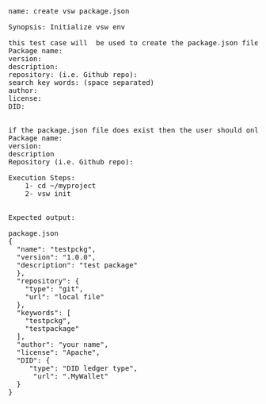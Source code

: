 <pre>
name: create vsw package.json

Synopsis: Initialize vsw env

this test case will  be used to create the package.json file based on the user input only if the package.json file does not exist in the current directory. this command should prompt the user to enter the following fields if the the package.json file does not exist:
Package name:
version:
description:
repository: (i.e. Github repo):
search key words: (space separated)
author:
license:
DID:


if the package.json file does exist then the user should only be prompted to only enter
Package name:
version:
description
Repository (i.e. Github repo):

Execution Steps:
    1- cd ~/myproject
    2- vsw init


Expected output:

package.json
{
  "name": "testpckg",
  "version": "1.0.0",
  "description": "test package"
  },
  "repository": {
    "type": "git",
    "url": "local file"
  },
  "keywords": [
    "testpckg",
    "testpackage"
  ],
  "author": "your name",
  "license": "Apache",
  "DID": {
     "type": "DID ledger type",
      "url": ".MyWallet"
  }
}
</pre>
